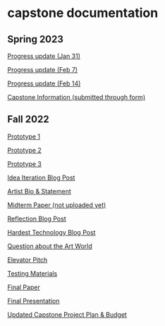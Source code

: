 # capstone documentation

## Spring 2023

[Progress update (Jan 31)]()

[Progress update (Feb 7)]()

[Progress update (Feb 14)]()

[Capstone Information (submitted through form)]()

## Fall 2022

[Prototype 1](https://github.com/mlk525/capstone/blob/main/Proto1.md)

[Prototype 2](https://github.com/mlk525/capstone/blob/main/Proto2.md)

[Prototype 3](https://github.com/mlk525/capstone/blob/main/Proto3.md)

[Idea Iteration Blog Post](https://github.com/mlk525/capstone/blob/main/Proto4.md)

[Artist Bio & Statement](https://docs.google.com/document/d/15cpMYIInsthRpiUYgw6PuaYWV_Sy0xLNyKkoMBvNe_0/edit?usp=sharing)

[Midterm Paper (not uploaded yet)]()

[Reflection Blog Post](https://github.com/mlk525/capstone/blob/main/ReflectionPost.md)

[Hardest Technology Blog Post](https://github.com/mlk525/capstone/blob/main/HardestTech.md)

[Question about the Art World](https://github.com/mlk525/capstone/blob/main/ArtWorldQ.md)

[Elevator Pitch](https://github.com/mlk525/capstone/blob/main/ElevatorPitch.md)

[Testing Materials](https://github.com/mlk525/capstone/blob/main/MaterialTest.md)

[Final Paper](https://docs.google.com/document/d/1fQaYno_v_X7U24M8vgjS3btDFSGZhOUj6ZcwpgPI2KE/edit?usp=sharing)

[Final Presentation](https://docs.google.com/presentation/d/14o3qP5AF3ZhRhVe81jGYDlm4MT5OWAAKBrLr0HwEvSc/edit?usp=sharing)

[Updated Capstone Project Plan & Budget](https://docs.google.com/spreadsheets/d/1kiOwU35uT_x77PDfoo0KjziMwBvWNyMwyvc3jpEg76I/edit?usp=sharing)
